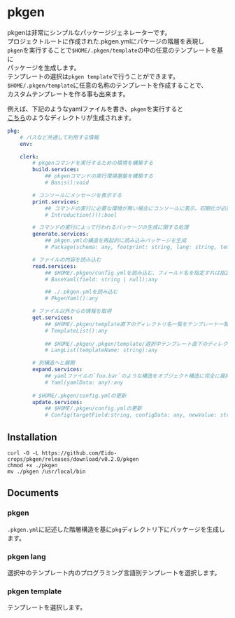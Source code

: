 # pkgen

pkgenは非常にシンプルなパッケージジェネレーターです。  
プロジェクトルートに作成された.pkgen.ymlにパケージの階層を表現し  
`pkgen`を実行することで`$HOME/.pkgen/template`の中の任意のテンプレートを基に  
パッケージを生成します。  
テンプレートの選択は`pkgen template`で行うことができます。  
`$HOME/.pkgen/template`に任意の名称のテンプレートを作成することで、  
カスタムテンプレートを作る事も出来ます。


例えば、下記のようなyamlファイルを書き、`pkgen`を実行すると  
[こちら](./src/pkg)のようなディレクトリが生成されます。

```yaml
pkg:
    # パスなど共通して利用する情報
    env:

    clerk:
        # pkgenコマンドを実行するための環境を構築する
        build.services:
            ## pkgenコマンドの実行環境基盤を構築する
            # Basis():void

        # コンソールにメッセージを表示する
        print.services:
            ## コマンドの実行に必要な環境が無い場合にコンソールに表示、初期化が必要かを返す関数を返す。
            # Introduction()():bool

        # コマンドの実行によって行われるパッケージの生成に関する処理
        generate.services:
            ## pkgen.ymlの構造を再起的に読み込みパッケージを生成
            # Package(schema: any, footprint: string, lang: string, template: string):void

        # ファイルの内容を読み込む
        read.services:
            ## $HOME/.pkgen/config.ymlを読み込む、フィールド名を指定すれば指定したフィールドの値を返す。
            # BaseYaml(field: string | null):any

            ## ./.pkgen.ymlを読み込む
            # PkgenYaml():any

        # ファイル以外からの情報を取得
        get.services:
            ## $HOME/.pkgen/template直下のディレクトリ名一覧をテンプレート一覧として取得
            # TemplateList():any
            
            ## $HOME/.pkgen/.pkgen/template/選択中テンプレート直下のディレクトリ名一覧をプログラミング言語一覧として取得
            # LangList(templateName: string):any

        # 別構造へと展開
        expand.services:
            ## yamlファイルの`foo.bar`のような構造をオブジェクト構造に完全に展開し展開済みオブジェクトを返す
            # Yaml(yamlData: any):any
        
        # $HOME/.pkgen/config.ymlの更新
        update.services:
            ## $HOME/.pkgen/config.ymlの更新
            # Config(targetField:string, configData: any, newValue: string | undefined):void

```

## Installation

```
curl -O -L https://github.com/Eido-crops/pkgen/releases/download/v0.2.0/pkgen
chmod +x ./pkgen
mv ./pkgen /usr/local/bin
```

## Documents

### pkgen
`.pkgen.yml`に記述した階層構造を基に`pkg`ディレクトリ下にパッケージを生成します。  

### pkgen lang
選択中のテンプレート内のプログラミング言語別テンプレートを選択します。

### pkgen template
テンプレートを選択します。
